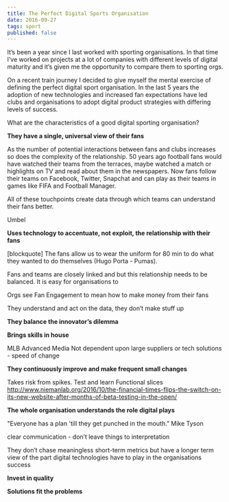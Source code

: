 ```yaml
---
title: The Perfect Digital Sports Organisation
date: 2016-09-27
tags: sport
published: false
---
```

It’s been a year since I last worked with sporting organisations. In that time I’ve worked on projects at a lot of companies with different levels of digital maturity and it’s given me the opportunity to compare them to sporting orgs.

On a recent train journey I decided to give myself the mental exercise of defining the perfect digital sport organisation. In the last 5 years the adoption of new technologies and increased fan expectations have led clubs and organisations to adopt digital product strategies with differing levels of success. 

What are the characteristics of a good digital sporting organisation?

__They have a single, universal view of their fans__

As the number of potential interactions between fans and clubs increases so does the complexity of the relationship. 50 years ago football fans would have watched their teams from the terraces, maybe watched a match or highlights on TV and read about them in the newspapers. Now fans follow their teams on Facebook, Twitter, Snapchat and can play as their teams in games like FIFA and Football Manager.

All of these touchpoints create data through which teams can understand their fans better.

Umbel

__Uses technology to accentuate, not exploit, the relationship with their fans__

[blockquote] The fans allow us to wear the uniform for 80 min to do what they wanted to do themselves (Hugo Porta - Pumas).

Fans and teams are closely linked and but this relationship needs to be balanced. It is easy for organisations to 

Orgs see Fan Engagement to mean how to make money from their fans

They understand and act on the data, they don’t make stuff up

__They balance the innovator’s dilemma__


__Brings skills in house__

MLB Advanced Media
Not dependent upon large suppliers or tech solutions - speed of change

__They continuously improve and make frequent small changes__

Takes risk from spikes.
Test and learn
Functional slices
http://www.niemanlab.org/2016/10/the-financial-times-flips-the-switch-on-its-new-website-after-months-of-beta-testing-in-the-open/

__The whole organisation understands the role digital plays__

"Everyone has a plan 'till they get punched in the mouth.” Mike Tyson

clear communication - don’t leave things to interpretation

They don’t chase meaningless short-term metrics but have a longer term view of the part digital technologies have to play in the organisations success

__Invest in quality__


__Solutions fit the problems__
